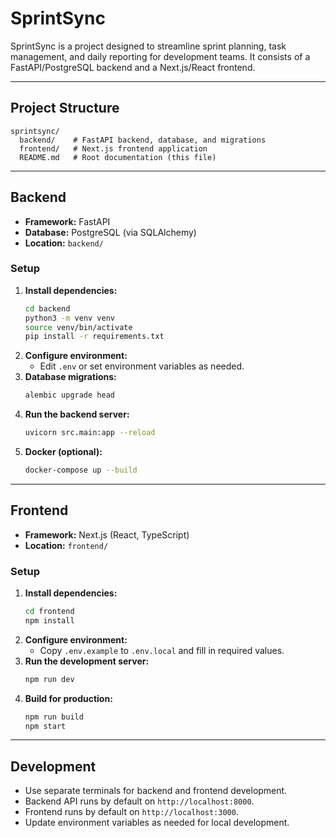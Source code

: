# SprintSync

SprintSync is a project designed to streamline sprint planning, task management, and daily reporting for development teams. It consists of a FastAPI/PostgreSQL backend and a Next.js/React frontend.

---

## Project Structure

```
sprintsync/
  backend/    # FastAPI backend, database, and migrations
  frontend/   # Next.js frontend application
  README.md   # Root documentation (this file)
```

---

## Backend

- **Framework:** FastAPI
- **Database:** PostgreSQL (via SQLAlchemy)
- **Location:** `backend/`

### Setup

1. **Install dependencies:**
   ```bash
   cd backend
   python3 -m venv venv
   source venv/bin/activate
   pip install -r requirements.txt
   ```
2. **Configure environment:**
   - Edit `.env` or set environment variables as needed.
3. **Database migrations:**
   ```bash
   alembic upgrade head
   ```
4. **Run the backend server:**
   ```bash
   uvicorn src.main:app --reload
   ```
5. **Docker (optional):**
   ```bash
   docker-compose up --build
   ```

---

## Frontend

- **Framework:** Next.js (React, TypeScript)
- **Location:** `frontend/`

### Setup

1. **Install dependencies:**
   ```bash
   cd frontend
   npm install
   ```
2. **Configure environment:**
   - Copy `.env.example` to `.env.local` and fill in required values.
3. **Run the development server:**
   ```bash
   npm run dev
   ```
4. **Build for production:**
   ```bash
   npm run build
   npm start
   ```

---

## Development

- Use separate terminals for backend and frontend development.
- Backend API runs by default on `http://localhost:8000`.
- Frontend runs by default on `http://localhost:3000`.
- Update environment variables as needed for local development.
